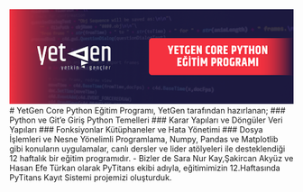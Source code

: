 <img src="YetGen Core Python.png" alt="görsel yorumu">
# YetGen Core Python Eğitim Programı, YetGen tarafından hazırlanan; 
### Python ve Git’e Giriş                              Python Temelleri
### Karar Yapıları ve Döngüler                         Veri Yapıları
### Fonksiyonlar                                       Kütüphaneler ve Hata Yönetimi 
### Dosya İşlemleri ve Nesne Yönelimli Programlama,    Numpy, Pandas ve Matplotlib 
 gibi konuların uygulamalar, canlı dersler ve lider atölyeleri ile desteklendiği 12 haftalık bir eğitim programıdır.
- Bizler de Sara Nur Kay,Şakircan Akyüz ve Hasan Efe Türkan olarak PyTitans ekibi adıyla, eğitimimizin 12.Haftasında PyTitans Kayıt Sistemi projemizi oluşturduk.